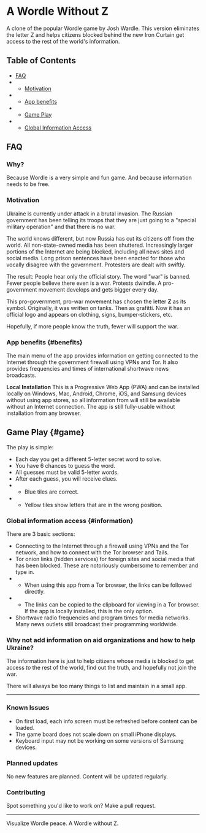 # A Wordle Without Z

A clone of the popular Wordle game by Josh Wardle. This version eliminates the letter Z and helps citizens blocked behind the new Iron Curtain get access to the rest of the world's information.

## Table of Contents
* [FAQ](#FAQ)
* * [Motivation](#motivation)
* * [App benefits](#benefits)
* * [Game Play](#game)
* * [Global Information Access](#information)

## FAQ
### Why?
Because Wordle is a very simple and fun game. And because information needs to be free.

### Motivation
Ukraine is currently under attack in a brutal invasion. The Russian government has been telling its troops that they are just going to a "special military operation" and that there is no war.

The world knows different, but now Russia has cut its citizens off from the world. All non-state-owned media has been shuttered. Increasingly larger portions of the Internet are being blocked, including all news sites and social media. Long prison sentences have been enacted for those who vocally disagree with the government. Protesters are dealt with swiftly.

The result: People hear only the official story. The word "war" is banned. Fewer people believe there even is a war. Protests dwindle. A pro-government movement develops and gets bigger every day.

This pro-government, pro-war movement has chosen the letter **Z** as its symbol. Originally, it was written on tanks. Then as grafitti. Now it has an official logo and appears on clothing, signs, bumper-stickers, etc.

Hopefully, if more people know the truth, fewer will support the war.

<!-- TODO: Add images here -->

### App benefits {#benefits}
The main menu of the app provides information on getting connected to the Internet through the government firewall using VPNs and Tor. It also provides frequencies and times of international shortwave news broadcasts.

**Local Installation**
This is a Progressive Web App (PWA) and can be installed locally on Windows, Mac, Android, Chrome, iOS, and Samsung devices without using app stores, so all information from will still be available without an Internet connection. The app is still fully-usable without installation from any browser.

## Game Play {#game}
The play is simple:
* Each day you get a different 5-letter secret word to solve.
* You have 6 chances to guess the word.
* All guesses must be valid 5-letter words.
* After each guess, you will receive clues.
* * Blue tiles are correct.
* * Yellow tiles show letters that are in the wrong position.

### Global information access {#information}
There are 3 basic sections:
* Connecting to the Internet through a firewall using VPNs and the Tor network, and how to connect with the Tor browser and Tails.
* Tor onion links (hidden services) for foreign sites and social media that has been blocked. These are notoriously cumbersome to remember and type in.
* * When using this app from a Tor browser, the links can be followed directly.
* * The links can be copied to the clipboard for viewing in a Tor browser. If the app is locally installed, this is the only option.
* Shortwave radio frequencies and program times for media networks. Many news outlets still broadcast their programming worldwide.

### Why not add information on aid organizations and how to help Ukraine?
The information here is just to help citizens whose media is blocked to get access *to* the rest of the world, find out the truth, and hopefully not join the war.

There will always be too many things to list and maintain in a small app.

---
### Known Issues
* On first load, each info screen must be refreshed before content can be loaded.
* The game board does not scale down on small iPhone displays.
* Keyboard input may not be working on some versions of Samsung devices.
### Planned updates
No new features are planned. Content will be updated regularly.
### Contributing
Spot something you'd like to work on? Make a pull request.

------

Visualize Wordle peace. A Wordle without Z.